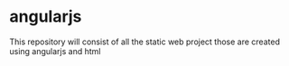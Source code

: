 # angularjs
This repository will consist of all the static web project those are created using angularjs and html 
